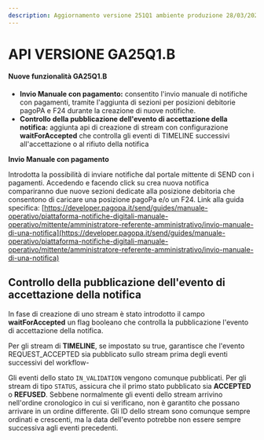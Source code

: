 ```yaml
---
description: Aggiornamento versione 251Q1 ambiente produzione 28/03/2025
---
```


# API VERSIONE GA25Q1.B

#### Nuove funzionalità GA25Q1.B

* **Invio Manuale con pagamento:** consentito l'invio manuale di notifiche con pagamenti, tramite l'aggiunta di sezioni per posizioni debitorie pagoPA e F24 durante la creazione di nuove notifiche.
* **Controllo della pubblicazione dell'evento di accettazione della notifica:** aggiunta api di creazione di stream con configurazione **waitForAccepted** che controlla gli eventi di TIMELINE successivi all'accettazione o al rifiuto della notifica&#x20;

**Invio Manuale con pagamento**

Introdotta la possibilità di inviare notifiche dal portale mittente di SEND con i pagamenti. Accedendo e facendo click su crea nuova notifica compariranno due nuove sezioni dedicate alla posizione debitoria che consentono di caricare una posizione pagoPa e/o un F24. Link alla guida specifica: [https://developer.pagopa.it/send/guides/manuale-operativo/piattaforma-notifiche-digitali-manuale-operativo/mittente/amministratore-referente-amministrativo/invio-manuale-di-una-notifica](https://developer.pagopa.it/send/guides/manuale-operativo/piattaforma-notifiche-digitali-manuale-operativo/mittente/amministratore-referente-amministrativo/invio-manuale-di-una-notifica)

## Controllo della pubblicazione **dell'evento di accettazione della notifica**

In fase di creazione di uno stream è stato introdotto il campo **waitForAccepted** un flag booleano che controlla la pubblicazione l'evento di accettazione della notifica.&#x20;

Per gli stream di **TIMELINE**, se impostato su true, garantisce che l'evento REQUEST\_ACCEPTED sia pubblicato sullo stream prima degli eventi successivi del workflow-

Gli eventi dello stato `IN_VALIDATION`  vengono comunque pubblicati. Per gli stream di tipo `STATUS`, assicura che il primo stato pubblicato sia **ACCEPTED** o **REFUSED**. Sebbene normalmente gli eventi dello stream arrivino nell'ordine cronologico in cui si verificano, non è garantito che possano arrivare in un ordine differente. Gli ID dello stream sono comunque sempre ordinati e crescenti, ma la data dell'evento potrebbe non essere sempre successiva agli eventi precedenti.

